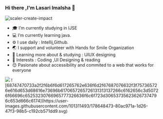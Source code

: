 ### Hi there ,I'm Lasari Imalsha 👋


 ![scaler-create-impact](https://user-images.githubusercontent.com/101311493/174026831-17c657d4-428e-45db-b1b6-1d7ae0bf4183.gif)
 

- 🎓 I’m currently studying in IJSE
- 💻 I’m currently learning java.
- ⚙️ I use daily : Intellij,Github.
- 🌏 I support and volunteer with Hands for Smile Organization
- 🌱 Learning more about & studying : UIUX designing
- 💜 Interests : Coding ,UI Designing & reading
- 😊 Pasionate about accessibility and commited to a web that works for 
     everyone

    
<img src ="https://github-readme-stats.vercel.app/api?username=LasariImalsha&&show_icons=true&title_color=ffffff&icon_color=130f40&text_color=ffffff&bg_color=535c68">
![68747470733a2f2f6b6f6d617265762e636f6d2f67687076632f3f757365726e616d653d68616e73696b6170657265726131313137266c6162656c3d50726f66696c65253230766965777326636f6c6f723d306537356236267374796c653d666c6174](https://user-images.githubusercontent.com/101311493/178648473-80ac971a-1d26-47f3-98b5-c192cb571dd9.svg)

